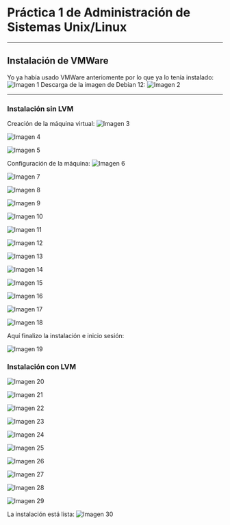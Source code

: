 # Práctica 1 de Administración de Sistemas Unix/Linux
---
## Instalación de VMWare
Yo ya había usado VMWare anteriomente por lo que ya lo tenía instalado:
![Imagen 1](imgs/1.1.png)
Descarga de la imagen de Debian 12:
![Imagen 2](imgs/1.2.png)

---
### Instalación sin LVM
Creación de la máquina virtual: 
![Imagen 3](imgs/1.3.png)

![Imagen 4](imgs/1.4.png)

![Imagen 5](imgs/1.5.png)

Configuración de la máquina:
![Imagen 6](imgs/1.6.png)

![Imagen 7](imgs/1.7.png)

![Imagen 8](imgs/1.8.png)

![Imagen 9](imgs/1.9.png)

![Imagen 10](imgs/1.10.png)

![Imagen 11](imgs/1.11.png)

![Imagen 12](imgs/1.12.png)

![Imagen 13](imgs/1.13.png)

![Imagen 14](imgs/1.14.png)

![Imagen 15](imgs/1.15.png)

![Imagen 16](imgs/1.16.png)

![Imagen 17](imgs/1.17.png)

![Imagen 18](imgs/1.18.png)

Aquí finalizo la instalación e inicio sesión:

![Imagen 19](imgs/1.19.png)

### Instalación con LVM

![Imagen 20](imgs/1.20.png)

![Imagen 21](imgs/1.21.png)

![Imagen 22](imgs/1.22.png)

![Imagen 23](imgs/1.23.png)

![Imagen 24](imgs/1.24.png)

![Imagen 25](imgs/1.25.png)

![Imagen 26](imgs/1.26.png)

![Imagen 27](imgs/1.27.png)

![Imagen 28](imgs/1.28.png)

![Imagen 29](imgs/1.29.png)

La instalación está lista:
![Imagen 30](imgs/1.30.png)
